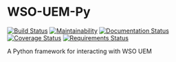 # WSO-UEM-Py
[![Build Status](https://travis-ci.org/rorymurdock/WSO-UEM-Py.svg?branch=master)](https://travis-ci.org/rorymurdock/WSO-UEM-Py) 
[![Maintainability](https://api.codeclimate.com/v1/badges/3be7fc89238b38fc0031/maintainability)](https://codeclimate.com/github/rorymurdock/WSO-UEM-Py/maintainability)
[![Documentation Status](https://readthedocs.org/projects/wso-uem-py/badge/?version=latest)](https://wso-uem-py.readthedocs.io/en/latest/?badge=latest)
[![Coverage Status](https://coveralls.io/repos/github/rorymurdock/WSO-UEM-Py/badge.svg?branch=master)](https://coveralls.io/github/rorymurdock/WSO-UEM-Py?branch=master)
[![Requirements Status](https://requires.io/github/rorymurdock/WSO-UEM-Py/requirements.svg?branch=UEM-API)](https://requires.io/github/rorymurdock/WSO-UEM-Py/requirements/?branch=UEM-API)



A Python framework for interacting with WSO UEM
